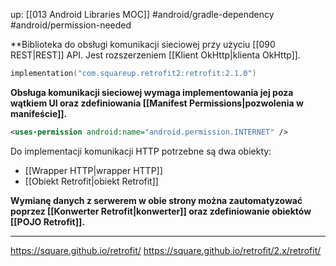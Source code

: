 up: [[013 Android Libraries MOC]]
#android/gradle-dependency 
#android/permission-needed

**Biblioteka do obsługi komunikacji sieciowej przy użyciu [[090 REST|REST]] API. Jest rozszerzeniem [[Klient OkHttp|klienta OkHttp]].

```kotlin
implementation("com.squareup.retrofit2:retrofit:2.1.0")
```

**Obsługa komunikacji sieciowej wymaga implementowania jej poza wątkiem UI oraz zdefiniowania [[Manifest Permissions|pozwolenia w manifeście]].**

```xml
<uses-permission android:name="android.permission.INTERNET" />
```

Do implementacji komunikacji HTTP potrzebne są dwa obiekty:
- [[Wrapper HTTP|wrapper HTTP]]
- [[Obiekt Retrofit|obiekt Retrofit]]

**Wymianę danych z serwerem w obie strony można zautomatyzować poprzez [[Konwerter Retrofit|konwerter]] oraz zdefiniowanie obiektów [[POJO Retrofit]].**

---
https://square.github.io/retrofit/
https://square.github.io/retrofit/2.x/retrofit/